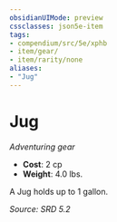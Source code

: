 ```yaml
---
obsidianUIMode: preview
cssclasses: json5e-item
tags:
- compendium/src/5e/xphb
- item/gear/
- item/rarity/none
aliases: 
- "Jug"
---
```

# Jug
*Adventuring gear*  

- **Cost**: 2 cp
- **Weight**: 4.0 lbs.

A Jug holds up to 1 gallon.

*Source: SRD 5.2*